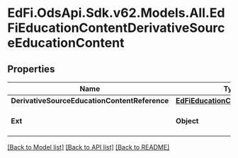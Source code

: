 # EdFi.OdsApi.Sdk.v62.Models.All.EdFiEducationContentDerivativeSourceEducationContent

## Properties

Name | Type | Description | Notes
------------ | ------------- | ------------- | -------------
**DerivativeSourceEducationContentReference** | [**EdFiEducationContentReference**](EdFiEducationContentReference.md) |  | 
**Ext** | **Object** | Extensions to the EducationContentDerivativeSourceEducationContent entity. | [optional] 

[[Back to Model list]](../../README.md#documentation-for-models) [[Back to API list]](../../README.md#documentation-for-api-endpoints) [[Back to README]](../../README.md)

